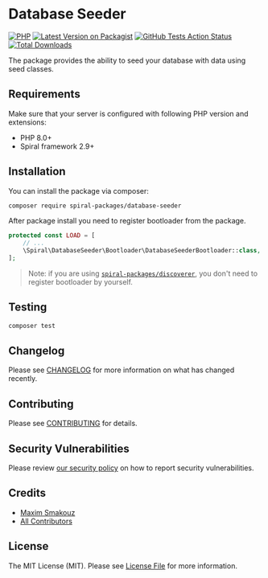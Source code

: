 # Database Seeder

[![PHP](https://img.shields.io/packagist/php-v/spiral-packages/database-seeder.svg?style=flat-square)](https://packagist.org/packages/spiral-packages/database-seeder)
[![Latest Version on Packagist](https://img.shields.io/packagist/v/spiral-packages/database-seeder.svg?style=flat-square)](https://packagist.org/packages/spiral-packages/database-seeder)
[![GitHub Tests Action Status](https://img.shields.io/github/workflow/status/spiral-packages/database-seeder/run-tests?label=tests&style=flat-square)](https://github.com/spiral-packages/database-seeder/actions?query=workflow%3Arun-tests+branch%3Amain)
[![Total Downloads](https://img.shields.io/packagist/dt/spiral-packages/database-seeder.svg?style=flat-square)](https://packagist.org/packages/spiral-packages/database-seeder)

The package provides the ability to seed your database with data using seed classes.


## Requirements

Make sure that your server is configured with following PHP version and extensions:

- PHP 8.0+
- Spiral framework 2.9+


 
## Installation

You can install the package via composer:

```bash
composer require spiral-packages/database-seeder
```

After package install you need to register bootloader from the package.

```php
protected const LOAD = [
    // ...
    \Spiral\DatabaseSeeder\Bootloader\DatabaseSeederBootloader::class,
];
```

> Note: if you are using [`spiral-packages/discoverer`](https://github.com/spiral-packages/discoverer), 
> you don't need to register bootloader by yourself.

## Testing

```bash
composer test
```

## Changelog

Please see [CHANGELOG](CHANGELOG.md) for more information on what has changed recently.

## Contributing

Please see [CONTRIBUTING](.github/CONTRIBUTING.md) for details.

## Security Vulnerabilities

Please review [our security policy](../../security/policy) on how to report security vulnerabilities.

## Credits

- [Maxim Smakouz](https://github.com/spiral-packages)
- [All Contributors](../../contributors)

## License

The MIT License (MIT). Please see [License File](LICENSE) for more information.
